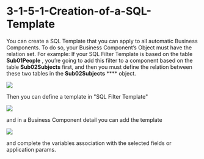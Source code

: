 # 3-1-5-1-Creation-of-a-SQL-Template

You can create a SQL Template that you can apply to all automatic Business Components. To do so, your Business Component’s Object must have the relation set. For example: If your SQL Filter Template is based on the table **Sub01People** , you’re going to add this filter to a component based on the table **Sub02Subjects**  first, and then you must define the relation between these two tables in the **Sub02Subjects**  **** object.

![](http://4wsplatform.org/wp-content/uploads/2015/12/Relation-1024x452.jpg)

Then you can define a template in "SQL Filter Template"

![](http://4wsplatform.org/wp-content/uploads/2015/12/SQLFilter-1024x518.jpg)

and in a Business Component detail you can add the template

![](http://4wsplatform.org/wp-content/uploads/2015/12/assignSQLTemplate-1024x491.jpg)

and complete the variables association with the selected fields or application params.

